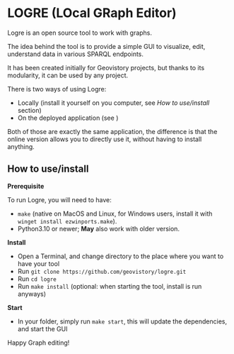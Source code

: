 # LOGRE (LOcal GRaph Editor)

Logre is an open source tool to work with graphs.

The idea behind the tool is to provide a simple GUI to visualize, edit, understand data in various SPARQL endpoints.

It has been created initially for Geovistory projects, but thanks to its modularity, it can be used by any project.

There is two ways of using Logre:
- Locally (install it yourself on you computer, see *How to use/install* section)
- On the deployed application (see []())

Both of those are exactly the same application, the difference is that the online version allows you to directly use it, without having to install anything.


## How to use/install

**Prerequisite**

To run Logre, you will need to have:
- `make` (native on MacOS and Linux, for Windows users, install it with `winget install ezwinports.make`).
- Python3.10 or newer; **May** also work with older version.

**Install**

- Open a Terminal, and change directory to the place where you want to have your tool
- Run `git clone https://github.com/geovistory/logre.git`
- Run `cd logre`
- Run `make install` (optional: when starting the tool, install is run anyways)

**Start**

- In your folder, simply run `make start`, this will update the dependencies, and start the GUI


Happy Graph editing!